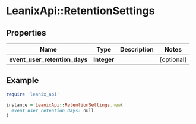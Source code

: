 # LeanixApi::RetentionSettings

## Properties

| Name | Type | Description | Notes |
| ---- | ---- | ----------- | ----- |
| **event_user_retention_days** | **Integer** |  | [optional] |

## Example

```ruby
require 'leanix_api'

instance = LeanixApi::RetentionSettings.new(
  event_user_retention_days: null
)
```

